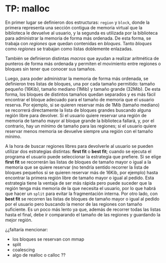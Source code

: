 # TP: malloc

En primer lugar se definieron dos estructuras: `region` y `block`, donde la primera representa una sección contigua de memoria virtual que la biblioteca le devuelve al usuario, y la segunda es utilizada por la biblioteca para administrar la memoria de forma más ordenada. De esta forma, se trabaja con _regiones_ que quedan contenidas en _bloques_. Tanto _bloques_ como _regiones_ se trabajan como listas doblemente enlazadas.

También se definieron distintas _macros_ que ayudan a realizar aritmética de punteros de forma más ordenada y permiten el movimiento entre regiones o bloques sin tener que conocer sus tamaños. 

Luego, para poder administrar la memoria de forma más ordenada, se definieron tres listas de bloques, una por cada tamaño permitido: tamaño pequeño (16Kib), tamaño mediano (1Mib) y tamaño grande (32Mib). De esta forma, los bloques de distintos tamaños quedan separados y es más fácil encontrar el bloque adecuado para el tamaño de memoria que el usuario reserva. Por ejemplo, si se quieren reservar más de 1Mib (tamaño mediano) se recorrerá directamente la lista de bloques grandes buscando alguna región libre para devolver. Si el usuario quiere reservar una región de memoria de tamaño mayor al bloque grande la biblioteca fallará, y, por el contrario, hay un mínimo de tamaño para las regiones; si el usuario quiere reservar menos memoria se devuelve siempre una región con el tamaño mínimo. 

A la hora de buscar regiones libres para devolverle al usuario se pueden utilizar dos estrategias distintas: **first fit** o **best fit**; cuando se ejecuta el programa el usuario puede seleccionar la estrategia que prefiere. Si se elige **first fit** se recorrerán las listas de bloques de tamaño mayor o igual a la memoria que se quiere reservar (no tendría sentido recorrer la lista de bloques pequeños si se quieren reservar más de 16Kib, por ejemplo) hasta encontrar la primera región libre de tamaño mayor o igual al pedido. Esta estrategia tiene la ventaja de ser más rápida pero puede suceder que la región tenga más memoria de la que necesita el usuario, por lo que habrá que hacer un `split` para evitar la fragmentación interna. Por otro lado, con **best fit** se recorren las listas de bloques de tamaño mayor o igual al pedido por el usuario pero buscando la menor de las regiones con tamaño suficiente. Es un poco más lento ya que, además de recorrer todas las listas hasta el final, debe ir comparando el tamaño de las regiones y guardando la mejor región. 

¿¿faltaría mencionar:
  - los bloques se reservan con mmap
  - split
  - coalescing
  - algo de realloc o calloc
??
